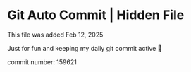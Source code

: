 # Git Auto Commit | Hidden File

This file was added Feb 12, 2025

Just for fun and keeping my daily git commit active 🤪

commit number: 159621
